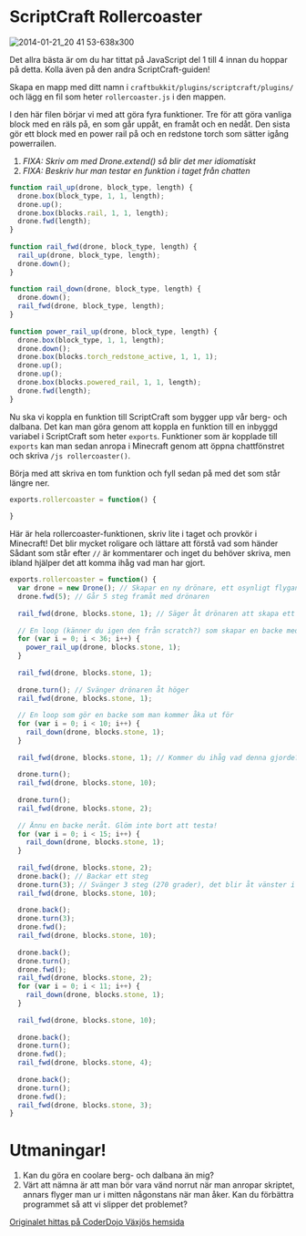 # ScriptCraft Rollercoaster
![2014-01-21_20 41 53-638x300](https://cloud.githubusercontent.com/assets/4598641/6439957/a7369d8c-c0d8-11e4-8420-7298200a9410.png)

Det allra bästa är om du har tittat på JavaScript del 1 till 4 innan du hoppar på detta. Kolla även på den andra ScriptCraft-guiden!

Skapa en mapp med ditt namn i <code>craftbukkit/plugins/scriptcraft/plugins/</code> och lägg en fil som heter
<code>rollercoaster.js</code> i den mappen.

I den här filen börjar vi med att göra fyra funktioner. Tre för att göra vanliga block med en räls på, en som går uppåt, en framåt och en nedåt. Den sista gör ett block med en power rail på och en redstone torch som sätter igång powerrailen.

1. *FIXA: Skriv om med Drone.extend() så blir det mer idiomatiskt*
1. *FIXA: Beskriv hur man testar en funktion i taget från chatten*

```javascript
function rail_up(drone, block_type, length) {
  drone.box(block_type, 1, 1, length);
  drone.up();
  drone.box(blocks.rail, 1, 1, length);
  drone.fwd(length);
}
 
function rail_fwd(drone, block_type, length) {
  rail_up(drone, block_type, length);
  drone.down();
}
 
function rail_down(drone, block_type, length) {
  drone.down();
  rail_fwd(drone, block_type, length);
}
 
function power_rail_up(drone, block_type, length) {
  drone.box(block_type, 1, 1, length);
  drone.down();
  drone.box(blocks.torch_redstone_active, 1, 1, 1);
  drone.up();
  drone.up();
  drone.box(blocks.powered_rail, 1, 1, length);
  drone.fwd(length);
}
```

Nu ska vi koppla en funktion till ScriptCraft som bygger upp vår berg- och dalbana. Det kan man göra genom att koppla en funktion till en inbyggd variabel i ScriptCraft som heter `exports`. Funktioner som är kopplade till `exports` kan man sedan anropa i Minecraft genom att öppna chattfönstret och skriva `/js rollercoaster()`.

Börja med att skriva en tom funktion och fyll sedan på med det som står längre ner.

```javascript
exports.rollercoaster = function() {
 
}
```

Här är hela rollercoaster-funktionen, skriv lite i taget och provkör i Minecraft! Det blir mycket roligare och lättare att förstå vad som händer Sådant som står efter ```//``` är kommentarer och inget du behöver skriva, men ibland hjälper det att komma ihåg vad man har gjort.

```javascript
exports.rollercoaster = function() {
  var drone = new Drone(); // Skapar en ny drönare, ett osynligt flygande objekt i ScriptCraft som sätter ut block
  drone.fwd(5); // Går 5 steg framåt med drönaren
 
  rail_fwd(drone, blocks.stone, 1); // Säger åt drönaren att skapa ett stenblock med en räls på
 
  // En loop (känner du igen den från scratch?) som skapar en backe med power rails
  for (var i = 0; i < 36; i++) {
    power_rail_up(drone, blocks.stone, 1);
  }
 
  rail_fwd(drone, blocks.stone, 1);
 
  drone.turn(); // Svänger drönaren åt höger
  rail_fwd(drone, blocks.stone, 1);
 
  // En loop som gör en backe som man kommer åka ut för
  for (var i = 0; i < 10; i++) {
    rail_down(drone, blocks.stone, 1);
  }
 
  rail_fwd(drone, blocks.stone, 1); // Kommer du ihåg vad denna gjorde?
 
  drone.turn();
  rail_fwd(drone, blocks.stone, 10);
 
  drone.turn();
  rail_fwd(drone, blocks.stone, 2);
 
  // Ännu en backe neråt. Glöm inte bort att testa!
  for (var i = 0; i < 15; i++) {
    rail_down(drone, blocks.stone, 1);
  } 
 
  rail_fwd(drone, blocks.stone, 2);
  drone.back(); // Backar ett steg
  drone.turn(3); // Svänger 3 steg (270 grader), det blir åt vänster i detta fallet
  rail_fwd(drone, blocks.stone, 10);
 
  drone.back();
  drone.turn(3);
  drone.fwd();
  rail_fwd(drone, blocks.stone, 10);
 
  drone.back();
  drone.turn();
  drone.fwd();
  rail_fwd(drone, blocks.stone, 2);
  for (var i = 0; i < 11; i++) {
    rail_down(drone, blocks.stone, 1);
  }
 
  rail_fwd(drone, blocks.stone, 10);
 
  drone.back();
  drone.turn();
  drone.fwd();
  rail_fwd(drone, blocks.stone, 4);
 
  drone.back();
  drone.turn();
  drone.fwd();
  rail_fwd(drone, blocks.stone, 3);
}
```

# Utmaningar!
1. Kan du göra en coolare berg- och dalbana än mig?
1. Värt att nämna är att man bör vara vänd norrut när man anropar skriptet, annars flyger man ur i mitten någonstans när man åker. Kan du förbättra programmet så att vi slipper det problemet?

[Originalet hittas på CoderDojo Växjös hemsida](http://vaxjo.coderdojo.se/experiment/scriptcraft-rollercoaster/)
